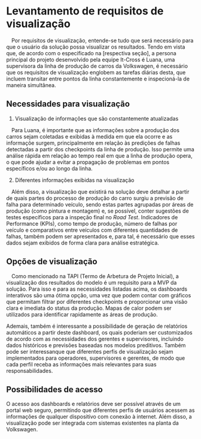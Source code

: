 # Levantamento de requisitos de visualização 

&emsp;Por requisitos de visualização, entende-se tudo que será necessário para que o usuário da solução possa visualizar os resultados. Tendo em vista que, de acordo com o especificado na [respectiva seção], a persona principal do projeto desenvolvido pela equipe It-Cross é Luana, uma supervisora da linha de produção de carros da Volkswagen, é necessário que os requisitos de visualização englobem as tarefas diárias desta, que incluem transitar entre pontos da linha constantemente e inspecioná-la de maneira simultânea.

## Necessidades para visualização

1. Visualização de informações que são constantemente atualizadas

&emsp;Para Luana, é importante que as informações sobre a produção dos carros sejam coletadas e exibidas à medida em que ela ocorre e as informaçõe surgem, principalmente em relação às predições de falhas detectadas a partir dos checkpoints da linha de produção. Isso permite uma análise rápida em relação ao tempo real em que a linha de produção opera, o que pode ajudar a evitar a propagação de problemas em pontos específicos e/ou ao longo da linha.

2. Diferentes informações exibidas na visualização

&emsp;Além disso, a visualização que existirá na solução deve detalhar a partir de quais partes do processo de produção do carro surgiu a previsão de falha para determinado veículo, sendo estas partes agrupadas por áreas de produção (como pintura e montagem) e, se possível, conter sugestões de testes específicos para a inspeção final no *Road Test*. Indicadores de Performance (KPIs), como tempo de produção, número de falhas por veículo e comparativos entre veículos com diferentes quantidades de falhas, também podem ser apresentados e, para tal, é necessário que esses dados sejam exibidos de forma clara para análise estratégica. 

## Opções de visualização

&emsp;Como mencionado na TAPI (Termo de Arbetura de Projeto Inicial), a visualização dos resultados do modelo é um requisito para a MVP da solução. Para isso e para as necessidades listadas acima, os dashboards interativos são uma ótima opção, uma vez que podem contar com gráficos que permitam filtrar por diferentes checkpoints e proporcionar uma visão clara e imediata do status da produção. Mapas de calor podem ser utilizados para identificar rapidamente as áreas de produção. 

Ademais, também é interessante a possibilidade de geração de relatórios automáticos a partir deste dashboard, os quais poderiam ser customizados de acordo com as necessidades dos gerentes e supervisores, incluindo dados históricos e previsões baseadas nos modelos preditivos. Também pode ser interessanque que diferentes perfis de visualização sejam implementados para operadores, supervisores e gerentes, de modo que cada perfil receba as informações mais relevantes para suas responsabilidades.

## Possibilidades de acesso

O acesso aos dashboards e relatórios deve ser possível através de um portal web seguro, permitindo que diferentes perfis de usuários acessem as informações de qualquer dispositivo com conexão à internet. Além disso, a visualização pode ser integrada com sistemas existentes na planta da Volkswagen.